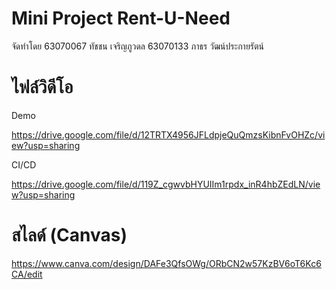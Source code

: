 # Mini Project Rent-U-Need

จัดทำโดย
63070067 ทัชชน เจริญภูวดล
63070133 ภาธร วัฒน์ประกายรัตน์

# ไฟล์วิดีโอ

Demo

https://drive.google.com/file/d/12TRTX4956JFLdpjeQuQmzsKibnFvOHZc/view?usp=sharing


CI/CD

https://drive.google.com/file/d/119Z_cgwvbHYUIIm1rpdx_inR4hbZEdLN/view?usp=sharing


# สไลด์ (Canvas)

https://www.canva.com/design/DAFe3QfsOWg/ORbCN2w57KzBV6oT6Kc6CA/edit
